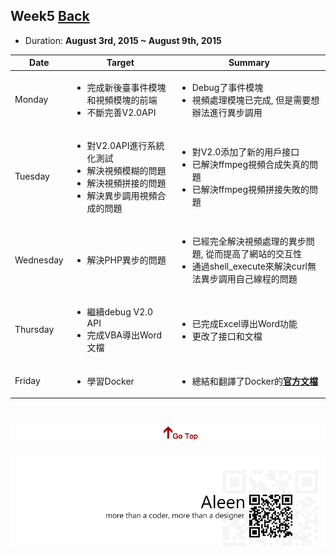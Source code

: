## Week5	[Back](./../summary.md)

* Duration: **August 3rd, 2015 ~ August 9th, 2015**

<table>
	<thead>
		<th scope="col">Date</th>
		<th scope="col">Target</th>
		<th scope="col">Summary</th>
	</thead>
	<tbody>
		<tr>
			<td>Monday</td>
			<td>
				<ul>
					<li>完成新後臺事件模塊和視頻模塊的前端</li>
					<li>不斷完善V2.0API</li>
				</ul>
			</td>
			<td>
				<ul>
					<li>Debug了事件模塊</li>
					<li>視頻處理模塊已完成, 但是需要想辦法進行異步調用</li>
				</ul>
			</td>
		</tr>
		<tr>
			<td>Tuesday</td>
			<td>
				<ul>
					<li>對V2.0API進行系統化測試</li>
					<li>解決視頻模糊的問題</li>
					<li>解決視頻拼接的問題</li>
					<li>解決異步調用視頻合成的問題</li>
				</ul>
			</td>
			<td>
				<ul>
					<li>對V2.0添加了新的用戶接口</li>
					<li>已解決ffmpeg視頻合成失真的問題</li>
					<li>已解決ffmpeg視頻拼接失敗的問題</li>
				</ul>
			</td>
		</tr>
		<tr>
			<td>Wednesday</td>
			<td>
				<ul>
					<li>解決PHP異步的問題</li>
				</ul>
			</td>
			<td>
				<ul>
					<li>已經完全解決視頻處理的異步問題, 從而提高了網站的交互性</li>
					<li>通過shell_execute來解決curl無法異步調用自己線程的問題</li>
				</ul>
			</td>
		</tr>
		<tr>
			<td>Thursday</td>
			<td>
				<ul>
					<li>繼續debug V2.0 API</li>
					<li>完成VBA導出Word文檔</li>
				</ul>
			</td>
			<td>
				<ul>
					<li>已完成Excel導出Word功能</li>
					<li>更改了接口和文檔</li>
				</ul>
			</td>
		</tr>
		<tr>
			<td>Friday</td>
			<td>
				<ul>
					<li>學習Docker</li>	
				</ul>
			</td>
			<td>
				<ul>
					<li>總結和翻譯了Docker的<a href="./../docker/docker.md"><strong>官方文檔</strong></a></li>	
				</ul>
			</td>
		</tr>
	</tbody>
</table>


<a href="#" style="left:200px;"><img src="./../../pic/gotop.png"></a>
=====
<a href="http://aleen42.github.io/" target="_blank" ><img src="./../../pic/tail.gif"></a>
